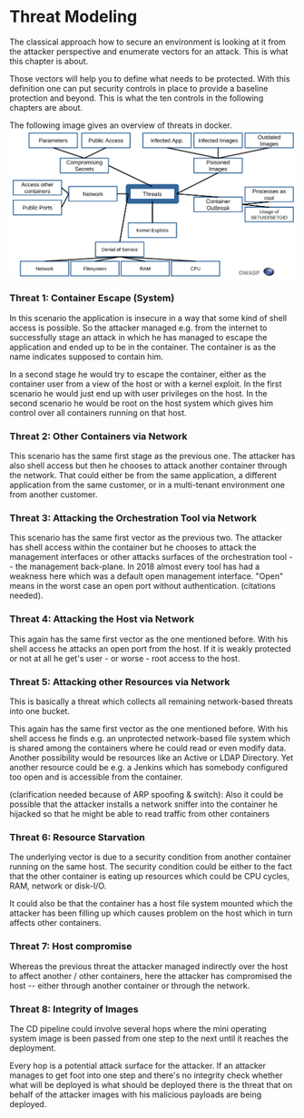
# Threat Modeling

The classical approach how to secure an environment is looking at it from the attacker perspective and enumerate vectors for an attack. This is what this chapter is about.

Those vectors will help you to define what needs to be protected. With this definition one can put security controls in place to provide a baseline protection and beyond. This is what the ten controls in the following chapters are about.

The following image gives an overview of threats in docker.
![threat-overview](assets/threats.png)


### Threat 1: Container Escape (System)

In this scenario the application is insecure in a way that some kind of shell access is possible. So the attacker managed e.g. from the internet to successfully stage an attack in which he has managed to escape the application and ended up to be in the container. The container is as the name indicates supposed to contain him.

In a second stage he would try to escape the container, either as the container user from a view of the host or with a kernel exploit. In the first scenario he would just end up with user privileges on the host. In the second scenario he would be root on the host system which gives him control over all containers running on that host.

### Threat 2: Other Containers via Network

This scenario has the same first stage as the previous one. The attacker has also shell access but then he chooses to attack another container through the network. That could either be from the same application, a different application from the same customer, or in a multi-tenant environment one from another customer.

### Threat 3: Attacking the Orchestration Tool via Network

This scenario has the same first vector as the previous two. The attacker has shell access within the container but he chooses to attack the management interfaces or other attacks surfaces of the orchestration tool -- the management back-plane. In 2018 almost every tool has had a weakness here which was a default open management interface. "Open" means in the worst case an open port without authentication. (citations needed).

### Threat 4: Attacking the Host via Network

This again has the same first vector as the one mentioned before. With his shell access he attacks an open port from the host. If it is weakly protected or not at all he get's user - or worse - root access to the host.

### Threat 5: Attacking other Resources via Network

This is basically a threat which collects all remaining network-based threats into one bucket.

This again has the same first vector as the one mentioned before. With his shell access he finds e.g. an unprotected network-based file system which is shared among the containers where he could read or even modify data. Another possibility would be resources like an Active or LDAP Directory. Yet another resource could be e.g. a Jenkins which has somebody configured too open and is accessible from the container.

(clarification needed because of ARP spoofing & switch): Also it could be possible that the attacker installs a network sniffer into the container he hijacked so that he might be able to read traffic from other containers

### Threat 6: Resource Starvation

The underlying vector is due to a security condition from another container
running on the same host. The security condition could be either to the
fact that the other container is eating up resources which could be CPU cycles,
RAM, network or disk-I/O.

It could also be that the container has a host file system mounted which the
attacker has been filling up which causes problem on the host which in turn
affects other containers.

### Threat 7: Host compromise

Whereas the previous threat the attacker managed indirectly over the host to affect
another / other containers, here the attacker has compromised the host -- either through
another container or through the network.


### Threat 8: Integrity of Images

The CD pipeline could involve several hops where the mini operating system image is
been passed from one step to the next until it reaches the deployment.

Every hop is a potential attack surface for the attacker. If an attacker manages
to get foot into one step and there's no integrity check whether what will be
deployed is what should be deployed there is the threat that on behalf of the
attacker images with his malicious payloads are being deployed.







